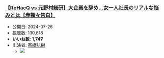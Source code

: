 ### [【ReHacQ vs 元野村総研】大企業を辞め...女一人社長のリアルな悩みとは【赤裸々告白】](https://www.youtube.com/watch?v=S-E4lDd2dp4)
-   公開日: 2024-07-26
-   視聴数: 130,618
-   **いいね数: 1,747**
-   出演者: [高橋弘樹](/rehacq_fan/people/高橋弘樹 "wikilink")
    - [![](https://img.youtube.com/vi/S-E4lDd2dp4/hqdefault.jpg)](https://www.youtube.com/watch?v=S-E4lDd2dp4)
